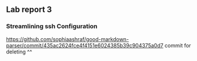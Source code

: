 ## Lab report 3


### Streamlining ssh Configuration


https://github.com/sophiaashraf/good-markdown-parser/commit/435ac2624fce4f4151e6024385b39c904375a0d7
commit for deleting ^^
